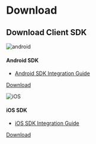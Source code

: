 # Download

## Download Client SDK

<div class="row client downloads">
    <div class="col-md-6">
        <div class="thumbnail">
            <img src="../image/resource_android.png" alt="android">
            <div class="caption">
                <h4>Android SDK</h4>
                <ul>
                    <li><a href="../client/android_guide">Android SDK Integration Guide</a></li>
                </ul>
                <p><a href="https://www.jiguang.cn/downloads/sdk/analytics_android" class="btn btn-default" role="button">Download</a></p>
            </div>
        </div>
    </div>
    <div class="col-md-6">
        <div class="thumbnail">
            <img src="../image/resource_ios.png" alt="iOS">
            <div class="caption">
                <h4>iOS SDK</h4>
                <ul>
                    <li><a href="../client/ios_guide">iOS SDK Integration Guide</a></li>
                </ul>
                <p><a href="https://www.jiguang.cn/downloads/sdk/analytics_ios" class="btn btn-default" role="button">Download</a></p>
            </div>
        </div>
    </div>
</div>
